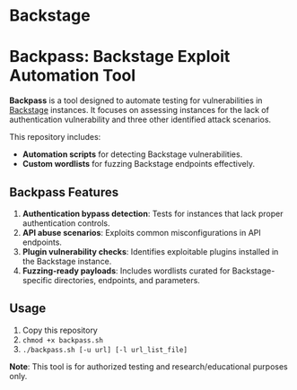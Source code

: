 # Backstage


# Backpass: Backstage Exploit Automation Tool

**Backpass** is a tool designed to automate testing for vulnerabilities in [Backstage](https://backstage.io) instances. It focuses on assessing instances for the lack of authentication vulnerability and three other identified attack scenarios.

This repository includes:
- **Automation scripts** for detecting Backstage vulnerabilities.
- **Custom wordlists** for fuzzing Backstage endpoints effectively.

## Backpass Features
1. **Authentication bypass detection**: Tests for instances that lack proper authentication controls.
2. **API abuse scenarios**: Exploits common misconfigurations in API endpoints.
3. **Plugin vulnerability checks**: Identifies exploitable plugins installed in the Backstage instance.
4. **Fuzzing-ready payloads**: Includes wordlists curated for Backstage-specific directories, endpoints, and parameters.

## Usage

1. Copy this repository
2. `chmod +x backpass.sh`
3. `./backpass.sh [-u url] [-l url_list_file]`

   
**Note**: This tool is for authorized testing and research/educational purposes only.

